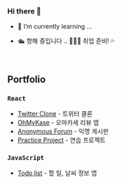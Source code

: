 ### Hi there 👋

- 🌱 I’m currently learning ...

- 🛳️ 항해 중입니다 .. 🌊🌊🌊 취업 준비! 💦
<br>

## Portfolio
### `React`
- [Twitter Clone](https://github.com/kwakhyun/twitter-clone-FE) - 트위터 클론
- [OhMyKase](https://github.com/kwakhyun/oh-my-kase-FE) - 오마카세 리뷰 앱
- [Anonymous Forum](https://github.com/kwakhyun/everyone-bulletin-board) - 익명 게시판
- [Practice Project](https://github.com/kwakhyun/front-end-practice/tree/main/react) - 연습 프로젝트

### `JavaScript`
- [Todo list](https://github.com/kwakhyun/vanilla-todo-list) - 할 일, 날씨 정보 앱
